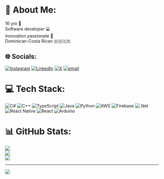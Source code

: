 # 💫 About Me:
16 yro 🎂<br>Software developer 💻<br>Innovation passionate 💛<br>Dominican-Costa Rican 🇩🇴/🇨🇷


## 🌐 Socials:
[![Instagram](https://img.shields.io/badge/Instagram-%23E4405F.svg?logo=Instagram&logoColor=white)](https://instagram.com/y.uniel) [![LinkedIn](https://img.shields.io/badge/LinkedIn-%230077B5.svg?logo=linkedin&logoColor=white)]([https://linkedin.com/in/https://www.linkedin.com/in/yirber-yunier-ma%C3%B1on-893b95333?utm_source=share&utm_campaign=share_via&utm_content=profile&utm_medium=android_app](https://www.linkedin.com/in/yirber-yunier-ma%C3%B1on-893b95333?utm_source=share&utm_campaign=share_via&utm_content=profile&utm_medium=android_app)) [![X](https://img.shields.io/badge/X-black.svg?logo=X&logoColor=white)](https://x.com/YunielDev) [![email](https://img.shields.io/badge/Email-D14836?logo=gmail&logoColor=white)](mailto:yunielherrera2008@gmail.com) 

# 💻 Tech Stack:
![C#](https://img.shields.io/badge/c%23-%23239120.svg?style=for-the-badge&logo=csharp&logoColor=white) ![C++](https://img.shields.io/badge/c++-%2300599C.svg?style=for-the-badge&logo=c%2B%2B&logoColor=white) ![TypeScript](https://img.shields.io/badge/typescript-%23007ACC.svg?style=for-the-badge&logo=typescript&logoColor=white) ![Java](https://img.shields.io/badge/java-%23ED8B00.svg?style=for-the-badge&logo=openjdk&logoColor=white) ![Python](https://img.shields.io/badge/python-3670A0?style=for-the-badge&logo=python&logoColor=ffdd54) ![AWS](https://img.shields.io/badge/AWS-%23FF9900.svg?style=for-the-badge&logo=amazon-aws&logoColor=white) ![Firebase](https://img.shields.io/badge/firebase-%23039BE5.svg?style=for-the-badge&logo=firebase) ![.Net](https://img.shields.io/badge/.NET-5C2D91?style=for-the-badge&logo=.net&logoColor=white) ![React Native](https://img.shields.io/badge/react_native-%2320232a.svg?style=for-the-badge&logo=react&logoColor=%2361DAFB) ![React](https://img.shields.io/badge/react-%2320232a.svg?style=for-the-badge&logo=react&logoColor=%2361DAFB) ![Arduino](https://img.shields.io/badge/-Arduino-00979D?style=for-the-badge&logo=Arduino&logoColor=white)
# 📊 GitHub Stats:
![](https://github-readme-stats.vercel.app/api?username=yvniel09&theme=dark&hide_border=false&include_all_commits=false&count_private=false)<br/>
![](https://nirzak-streak-stats.vercel.app/?user=yvniel09&theme=dark&hide_border=false)<br/>
![](https://github-readme-stats.vercel.app/api/top-langs/?username=yvniel09&theme=dark&hide_border=false&include_all_commits=false&count_private=false&layout=compact)

---
[![](https://visitcount.itsvg.in/api?id=yvniel09&icon=0&color=0)](https://visitcount.itsvg.in)

<!-- Proudly created with GPRM ( https://gprm.itsvg.in ) -->
